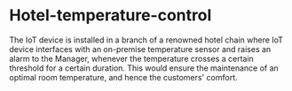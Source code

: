 # Hotel-temperature-control
The IoT device is installed in a branch of a renowned hotel chain where IoT device interfaces with an on-premise temperature sensor and raises an alarm to the Manager, whenever the temperature crosses a certain threshold for a certain duration. This would ensure the maintenance of an optimal room temperature, and hence the customers' comfort.
